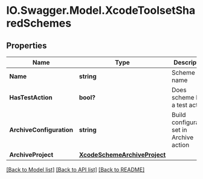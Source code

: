 # IO.Swagger.Model.XcodeToolsetSharedSchemes
## Properties

Name | Type | Description | Notes
------------ | ------------- | ------------- | -------------
**Name** | **string** | Scheme name | 
**HasTestAction** | **bool?** | Does scheme have a test action? | 
**ArchiveConfiguration** | **string** | Build configuration set in Archive action | [optional] 
**ArchiveProject** | [**XcodeSchemeArchiveProject**](XcodeSchemeArchiveProject.md) |  | [optional] 

[[Back to Model list]](../README.md#documentation-for-models) [[Back to API list]](../README.md#documentation-for-api-endpoints) [[Back to README]](../README.md)

